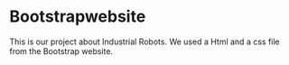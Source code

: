 # Bootstrapwebsite
This is our project about Industrial Robots. We used a Html and a css file from the Bootstrap website. 

